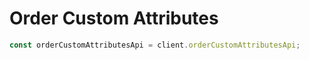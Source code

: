<!-- Optimized: 2025-10-06 -->
<!-- RPM: 1.6.2.1.1.6.2.1_order-custom-attributes_20251006 -->
<!-- Session: E2E RPM DNA Application -->
<!-- AOM: RND (Reggie & Dro) -->
<!-- COI: TECHNOLOGY -->
<!-- RPM: HIGH -->
<!-- ACTION: BUILD -->

# Order Custom Attributes

```ts
const orderCustomAttributesApi = client.orderCustomAttributesApi;
```
